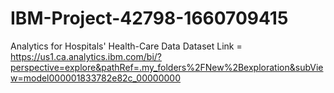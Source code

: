 # IBM-Project-42798-1660709415
Analytics for Hospitals' Health-Care Data
Dataset Link = https://us1.ca.analytics.ibm.com/bi/?perspective=explore&pathRef=.my_folders%2FNew%2Bexploration&subView=model000001833782e82c_00000000
